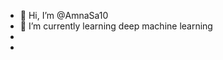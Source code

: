- 👋 Hi, I’m @AmnaSa10
- 🌱 I’m currently learning deep machine learning
- 
- 

<!---
AmnaSa10/AmnaSa10 is a ✨ special ✨ repository because its `README.md` (this file) appears on your GitHub profile.
You can click the Preview link to take a look at your changes.
--->
